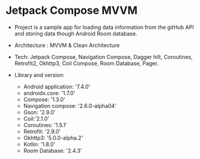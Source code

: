 # Jetpack Compose MVVM

- Project is a sample app for loading data information from the gitHub API and storing data though Android Room database.

- Architecture : MVVM & Clean Architecture

- Tech:  Jetpack Compose, Navigation Compose, Dagger hilt, Coroutines, Retrofit2, Okhttp3, Coil Compose, Room Database, Pager.

- Library and version:
  - Android application: '7.4.0'
  - androidx.core: '1.7.0'
  - Compose: '1.3.0'
  - Navigation compose: '2.6.0-alpha04'
  - Gson: '2.9.0'
  - Coil:'2.1.0'
  - Coroutines: '1.5.1'
  - Retrofit: '2.9.0'
  - Okhttp3: '5.0.0-alpha.2'
  - Kotlin: '1.8.0'
  - Room Database: '2.4.3'
